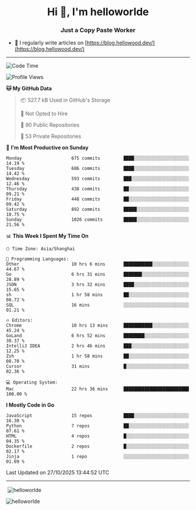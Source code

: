 <h1 align="center">Hi 👋, I'm helloworlde</h1>
<h3 align="center">Just a Copy Paste Worker</h3>

- 📝 I regularly write articles on [https://blog.hellowood.dev/](https://blog.hellowood.dev/)

<hr>


<!--START_SECTION:waka-->
![Code Time](http://img.shields.io/badge/Code%20Time-12%2C757%20hrs%2045%20mins-blue)

![Profile Views](http://img.shields.io/badge/Profile%20Views-1-blue)

**🐱 My GitHub Data** 

> 📦 527.7 kB Used in GitHub's Storage 
 > 
> 🚫 Not Opted to Hire
 > 
> 📜 90 Public Repositories 
 > 
> 🔑 53 Private Repositories 
 > 
📅 **I'm Most Productive on Sunday** 

```text
Monday                   675 commits         ████░░░░░░░░░░░░░░░░░░░░░   14.19 % 
Tuesday                  686 commits         ████░░░░░░░░░░░░░░░░░░░░░   14.42 % 
Wednesday                593 commits         ███░░░░░░░░░░░░░░░░░░░░░░   12.46 % 
Thursday                 438 commits         ██░░░░░░░░░░░░░░░░░░░░░░░   09.21 % 
Friday                   448 commits         ██░░░░░░░░░░░░░░░░░░░░░░░   09.42 % 
Saturday                 892 commits         █████░░░░░░░░░░░░░░░░░░░░   18.75 % 
Sunday                   1026 commits        █████░░░░░░░░░░░░░░░░░░░░   21.56 % 
```


📊 **This Week I Spent My Time On** 

```text
🕑︎ Time Zone: Asia/Shanghai

💬 Programming Languages: 
Other                    10 hrs 6 mins       ███████████░░░░░░░░░░░░░░   44.67 % 
Go                       6 hrs 31 mins       ███████░░░░░░░░░░░░░░░░░░   28.89 % 
JSON                     3 hrs 32 mins       ████░░░░░░░░░░░░░░░░░░░░░   15.65 % 
sh                       1 hr 58 mins        ██░░░░░░░░░░░░░░░░░░░░░░░   08.72 % 
SQL                      16 mins             ░░░░░░░░░░░░░░░░░░░░░░░░░   01.21 % 

🔥 Editors: 
Chrome                   10 hrs 13 mins      ███████████░░░░░░░░░░░░░░   45.24 % 
GoLand                   6 hrs 52 mins       ████████░░░░░░░░░░░░░░░░░   30.37 % 
IntelliJ IDEA            2 hrs 46 mins       ███░░░░░░░░░░░░░░░░░░░░░░   12.25 % 
Zsh                      1 hr 58 mins        ██░░░░░░░░░░░░░░░░░░░░░░░   08.70 % 
Cursor                   31 mins             █░░░░░░░░░░░░░░░░░░░░░░░░   02.36 % 

💻 Operating System: 
Mac                      22 hrs 36 mins      █████████████████████████   100.00 % 
```

**I Mostly Code in Go** 

```text
JavaScript               15 repos            ████░░░░░░░░░░░░░░░░░░░░░   16.30 % 
Python                   7 repos             ██░░░░░░░░░░░░░░░░░░░░░░░   07.61 % 
HTML                     4 repos             █░░░░░░░░░░░░░░░░░░░░░░░░   04.35 % 
Dockerfile               2 repos             █░░░░░░░░░░░░░░░░░░░░░░░░   02.17 % 
Jinja                    1 repo              ░░░░░░░░░░░░░░░░░░░░░░░░░   01.09 % 
```




 Last Updated on 27/10/2025 13:44:52 UTC
<!--END_SECTION:waka-->

<hr>
<p>
  &nbsp;<img align="center" src="https://github-readme-stats.vercel.app/api?username=helloworlde&show_icons=true&locale=en" alt="helloworlde" />
</p>

<p>
  <img align="center" src="https://github-readme-streak-stats.herokuapp.com/?user=helloworlde&" alt="helloworlde" />
</p>
